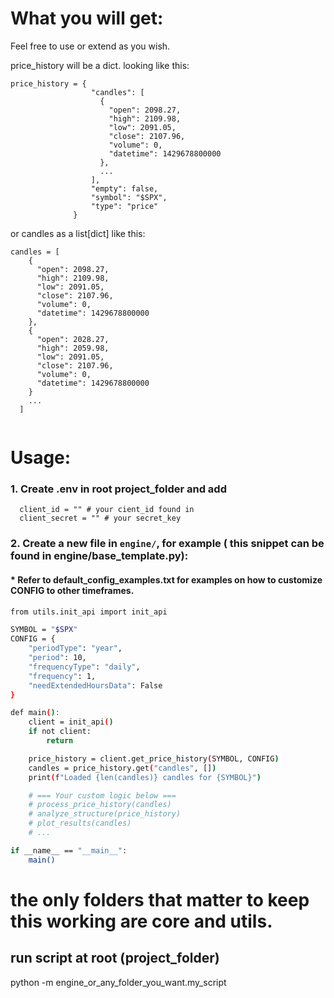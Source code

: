 # What you will get:

Feel free to use or extend as you wish.


price_history will be a dict. looking like this:

```
price_history = {
                  "candles": [
                    {
                      "open": 2098.27,
                      "high": 2109.98,
                      "low": 2091.05,
                      "close": 2107.96,
                      "volume": 0,
                      "datetime": 1429678800000
                    },
                    ...
                  ],
                  "empty": false,
                  "symbol": "$SPX",
                  "type": "price"
              }

```
or candles as a list[dict] like this:
```
candles = [
    {
      "open": 2098.27,
      "high": 2109.98,
      "low": 2091.05,
      "close": 2107.96,
      "volume": 0,
      "datetime": 1429678800000
    },
    {
      "open": 2028.27,
      "high": 2059.98,
      "low": 2091.05,
      "close": 2107.96,
      "volume": 0,
      "datetime": 1429678800000
    }
    ...
  ]


```
#  Usage:

### 1. Create .env in root project_folder and add
```
  client_id = "" # your cient_id found in
  client_secret = "" # your secret_key 
```

### 2. Create a new file in `engine/`, for example ( this snippet can be found in engine/base_template.py):

#### * Refer to default_config_examples.txt for examples on how to customize CONFIG to other timeframes.

```bash
from utils.init_api import init_api

SYMBOL = "$SPX"
CONFIG = {
    "periodType": "year",
    "period": 10,
    "frequencyType": "daily",
    "frequency": 1,
    "needExtendedHoursData": False
}

def main():
    client = init_api()
    if not client:
        return

    price_history = client.get_price_history(SYMBOL, CONFIG)
    candles = price_history.get("candles", [])
    print(f"Loaded {len(candles)} candles for {SYMBOL}")

    # === Your custom logic below ===
    # process_price_history(candles)
    # analyze_structure(price_history)
    # plot_results(candles)
    # ...

if __name__ == "__main__":
    main()
```

# the only folders that matter to keep this working are core and utils.

## run script at root (project_folder)

python -m engine_or_any_folder_you_want.my_script
